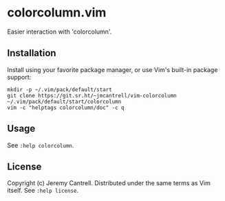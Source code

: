 # colorcolumn.vim

Easier interaction with 'colorcolumn'.

## Installation

Install using your favorite package manager, or use Vim's built-in
package support:

```
mkdir -p ~/.vim/pack/default/start
git clone https://git.sr.ht/~jmcantrell/vim-colorcolumn ~/.vim/pack/default/start/colorcolumn
vim -c "helptags colorcolumn/doc" -c q
```

## Usage

See `:help colorcolumn`.

## License

Copyright (c) Jeremy Cantrell. Distributed under the same terms as Vim itself.
See `:help license`.
